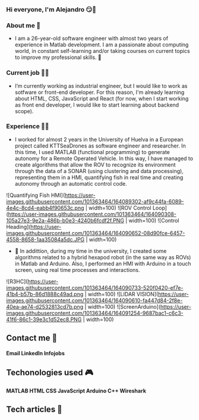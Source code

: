 ### Hi everyone, I'm Alejandro 😏👋

### About me 🧑
- I am a 26-year-old software engineer with almost two years of experience in Matlab development. I am a passionate about computing world, in constant self-learning and/or taking courses on current topics to improve my professional skills. 🙌


### Current job 👨‍💼
- I’m currently working as industrial engineer, but I would like to work as sotfware or front-end developer. For this reason, I'm already learning about HTML, CSS, JavaScript and React (for now, when I start working as front end developer, I would like to start learning about backend scope). 

### Experience 👨‍💻
- I worked for almost 2 years in the University of Huelva in a European project called KTTSeaDrones as software engineer and researcher. In this time, I used MATLAB (functional programming) to generate autonomy for a Remote Operated Vehicle. In this way, I have managed to create algorithms that allow the ROV to recognize its environment through the data of a SONAR (using clustering and data processing), representing them in a HMI, quantifying fish in real time and creating autonomy through an automatic control code. 

![Quantifying Fish HMI](https://user-images.githubusercontent.com/101363464/164089302-af9c44fa-6089-4e4c-8cd4-eabb4f90653c.png | width=100)
![ROV Control Loop](https://user-images.githubusercontent.com/101363464/164090308-105a27e3-9e2a-486b-b0e3-4240b6fcdf2f.PNG | width=100)
![Control Heading](https://user-images.githubusercontent.com/101363464/164090652-08d90fce-6457-4558-8658-1aa35084a5dc.JPG | width=100)

- 🦾 In addittion, during my time in the university, I created some algorithms related to a hybrid hexapod robot (in the same way as ROVs) in Matlab and Arduino. Also, I performed an HMI with Arduino in a touch screen, using real time processes and interactions.

![R3HC](https://user-images.githubusercontent.com/101363464/164090733-520f0420-ef7e-41b4-b57b-86d1888c49ad.png | width=100)
![LIDAR VISION](https://user-images.githubusercontent.com/101363464/164090610-fa447d84-2f8e-40ea-ae74-d2532813cd7b.png | width=100)
![ScreenArduino](https://user-images.githubusercontent.com/101363464/164091254-9687bac1-c6c3-41f6-86c1-39e3c1d52ec8.PNG | width=100)


## Contact me 🎯
#### Email LinkedIn Infojobs

## Techonologies used 🎮
#### MATLAB HTML CSS JavaScript Arduino C++ Wireshark

## Tech articles 📄

